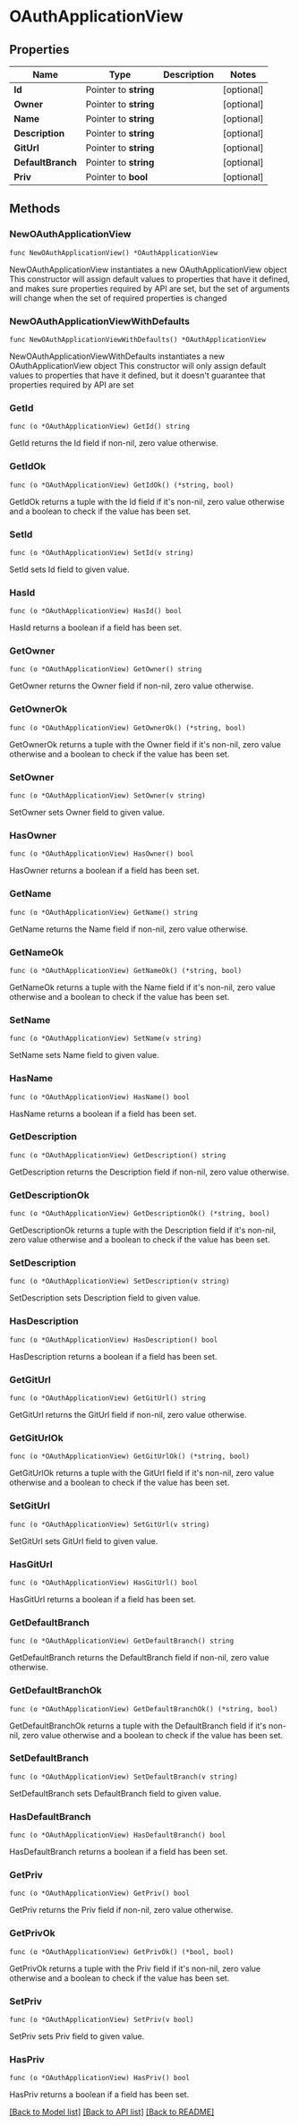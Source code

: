 # OAuthApplicationView

## Properties

Name | Type | Description | Notes
------------ | ------------- | ------------- | -------------
**Id** | Pointer to **string** |  | [optional] 
**Owner** | Pointer to **string** |  | [optional] 
**Name** | Pointer to **string** |  | [optional] 
**Description** | Pointer to **string** |  | [optional] 
**GitUrl** | Pointer to **string** |  | [optional] 
**DefaultBranch** | Pointer to **string** |  | [optional] 
**Priv** | Pointer to **bool** |  | [optional] 

## Methods

### NewOAuthApplicationView

`func NewOAuthApplicationView() *OAuthApplicationView`

NewOAuthApplicationView instantiates a new OAuthApplicationView object
This constructor will assign default values to properties that have it defined,
and makes sure properties required by API are set, but the set of arguments
will change when the set of required properties is changed

### NewOAuthApplicationViewWithDefaults

`func NewOAuthApplicationViewWithDefaults() *OAuthApplicationView`

NewOAuthApplicationViewWithDefaults instantiates a new OAuthApplicationView object
This constructor will only assign default values to properties that have it defined,
but it doesn't guarantee that properties required by API are set

### GetId

`func (o *OAuthApplicationView) GetId() string`

GetId returns the Id field if non-nil, zero value otherwise.

### GetIdOk

`func (o *OAuthApplicationView) GetIdOk() (*string, bool)`

GetIdOk returns a tuple with the Id field if it's non-nil, zero value otherwise
and a boolean to check if the value has been set.

### SetId

`func (o *OAuthApplicationView) SetId(v string)`

SetId sets Id field to given value.

### HasId

`func (o *OAuthApplicationView) HasId() bool`

HasId returns a boolean if a field has been set.

### GetOwner

`func (o *OAuthApplicationView) GetOwner() string`

GetOwner returns the Owner field if non-nil, zero value otherwise.

### GetOwnerOk

`func (o *OAuthApplicationView) GetOwnerOk() (*string, bool)`

GetOwnerOk returns a tuple with the Owner field if it's non-nil, zero value otherwise
and a boolean to check if the value has been set.

### SetOwner

`func (o *OAuthApplicationView) SetOwner(v string)`

SetOwner sets Owner field to given value.

### HasOwner

`func (o *OAuthApplicationView) HasOwner() bool`

HasOwner returns a boolean if a field has been set.

### GetName

`func (o *OAuthApplicationView) GetName() string`

GetName returns the Name field if non-nil, zero value otherwise.

### GetNameOk

`func (o *OAuthApplicationView) GetNameOk() (*string, bool)`

GetNameOk returns a tuple with the Name field if it's non-nil, zero value otherwise
and a boolean to check if the value has been set.

### SetName

`func (o *OAuthApplicationView) SetName(v string)`

SetName sets Name field to given value.

### HasName

`func (o *OAuthApplicationView) HasName() bool`

HasName returns a boolean if a field has been set.

### GetDescription

`func (o *OAuthApplicationView) GetDescription() string`

GetDescription returns the Description field if non-nil, zero value otherwise.

### GetDescriptionOk

`func (o *OAuthApplicationView) GetDescriptionOk() (*string, bool)`

GetDescriptionOk returns a tuple with the Description field if it's non-nil, zero value otherwise
and a boolean to check if the value has been set.

### SetDescription

`func (o *OAuthApplicationView) SetDescription(v string)`

SetDescription sets Description field to given value.

### HasDescription

`func (o *OAuthApplicationView) HasDescription() bool`

HasDescription returns a boolean if a field has been set.

### GetGitUrl

`func (o *OAuthApplicationView) GetGitUrl() string`

GetGitUrl returns the GitUrl field if non-nil, zero value otherwise.

### GetGitUrlOk

`func (o *OAuthApplicationView) GetGitUrlOk() (*string, bool)`

GetGitUrlOk returns a tuple with the GitUrl field if it's non-nil, zero value otherwise
and a boolean to check if the value has been set.

### SetGitUrl

`func (o *OAuthApplicationView) SetGitUrl(v string)`

SetGitUrl sets GitUrl field to given value.

### HasGitUrl

`func (o *OAuthApplicationView) HasGitUrl() bool`

HasGitUrl returns a boolean if a field has been set.

### GetDefaultBranch

`func (o *OAuthApplicationView) GetDefaultBranch() string`

GetDefaultBranch returns the DefaultBranch field if non-nil, zero value otherwise.

### GetDefaultBranchOk

`func (o *OAuthApplicationView) GetDefaultBranchOk() (*string, bool)`

GetDefaultBranchOk returns a tuple with the DefaultBranch field if it's non-nil, zero value otherwise
and a boolean to check if the value has been set.

### SetDefaultBranch

`func (o *OAuthApplicationView) SetDefaultBranch(v string)`

SetDefaultBranch sets DefaultBranch field to given value.

### HasDefaultBranch

`func (o *OAuthApplicationView) HasDefaultBranch() bool`

HasDefaultBranch returns a boolean if a field has been set.

### GetPriv

`func (o *OAuthApplicationView) GetPriv() bool`

GetPriv returns the Priv field if non-nil, zero value otherwise.

### GetPrivOk

`func (o *OAuthApplicationView) GetPrivOk() (*bool, bool)`

GetPrivOk returns a tuple with the Priv field if it's non-nil, zero value otherwise
and a boolean to check if the value has been set.

### SetPriv

`func (o *OAuthApplicationView) SetPriv(v bool)`

SetPriv sets Priv field to given value.

### HasPriv

`func (o *OAuthApplicationView) HasPriv() bool`

HasPriv returns a boolean if a field has been set.


[[Back to Model list]](../README.md#documentation-for-models) [[Back to API list]](../README.md#documentation-for-api-endpoints) [[Back to README]](../README.md)


